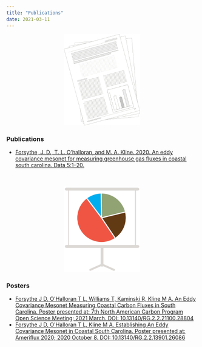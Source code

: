 ```yaml
---
title: "Publications"
date: 2021-03-11
---
```


<p align="center">
<img src="Pubs.png", width =200>
</p>

### Publications

<ul>
<li><a href="https://www.mdpi.com/856994" target="_blank"> Forsythe, J. D., T. L. O’halloran, and M. A. Kline. 2020. An eddy covariance mesonet for measuring greenhouse gas fluxes in coastal south carolina. Data 5:1–20.</a></li>
</ul> 

<p align="center" style="margin-top:1.25cm;">
<img src="Chart.png", width =200>
</p>

### Posters

<ul>
<li><a href="https://www.researchgate.net/publication/349702383_An_Eddy_Covariance_Mesonet_Measuring_Coastal_Carbon_Fluxes_in_South_Carolina" target="_blank"> Forsythe J D, O'Halloran T L, Williams T, Kaminski R, Kline M A. An Eddy Covariance Mesonet Measuring Coastal Carbon Fluxes in South Carolina. Poster presented at: 7th North American Carbon Program Open Science Meeting; 2021 March. DOI: 10.13140/RG.2.2.21100.28804 </a></li>
<li><a href="https://www.researchgate.net/publication/344619699_Establishing_An_Eddy_Covariance_Mesonet_in_Coastal_South_Carolina" target="_blank"> Forsythe J D, O'Halloran T L, Kline M A. Establishing An Eddy Covariance Mesonet in Coastal South Carolina. Poster presented at: Ameriflux 2020; 2020 October 8. DOI: 10.13140/RG.2.2.13901.26086 </a></li>
</ul> 